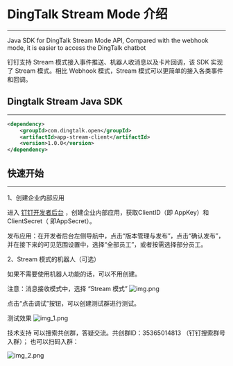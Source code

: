 # DingTalk Stream Mode 介绍

----

Java SDK for DingTalk Stream Mode API, Compared with the webhook mode, it is easier to access the DingTalk chatbot

钉钉支持 Stream 模式接入事件推送、机器人收消息以及卡片回调，该 SDK 实现了 Stream 模式。相比 Webhook 模式，Stream 模式可以更简单的接入各类事件和回调。


## Dingtalk Stream Java SDK

----
```xml
<dependency>
    <groupId>com.dingtalk.open</groupId>
    <artifactId>app-stream-client</artifactId>
    <version>1.0.0</version>
</dependency>
```


## 快速开始

----

1、创建企业内部应用

进入 [钉钉开发者后台](https://open-dev.dingtalk.com/#/) ，创建企业内部应用，获取ClientID（即 AppKey）和ClientSecret（ 即AppSecret）。

发布应用：在开发者后台左侧导航中，点击“版本管理与发布”，点击“确认发布”，并在接下来的可见范围设置中，选择“全部员工”，或者按需选择部分员工。

2、Stream 模式的机器人（可选）

如果不需要使用机器人功能的话，可以不用创建。

注意：消息接收模式中，选择 “Stream 模式”
![img.png](https://img.alicdn.com/imgextra/i3/O1CN01XL4piO1lkYX2F6sW6_!!6000000004857-0-tps-896-522.jpg)

点击“点击调试”按钮，可以创建测试群进行测试。

测试效果
![img_1.png](https://s1.ax1x.com/2023/05/16/p92jjIJ.png)

技术支持
可以搜索共创群，答疑交流。共创群ID：35365014813 （钉钉搜索群号入群）；
也可以扫码入群：

![img_2.png](https://gw.alicdn.com/imgextra/i1/O1CN01Cl10lw1OrfW9LdIgQ_!!6000000001759-0-tps-585-765.jpg)

